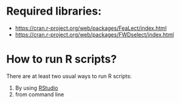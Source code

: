 # Required libraries:
 - https://cran.r-project.org/web/packages/FeaLect/index.html
 - https://cran.r-project.org/web/packages/FWDselect/index.html

# How to run R scripts?
There are at least two usual ways to run R scripts:
 1. By using [RStudio](https://www.rstudio.com)
 2. from command line

